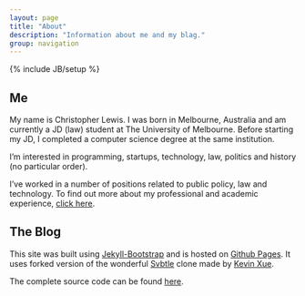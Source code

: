 ```yaml
---
layout: page
title: "About"
description: "Information about me and my blag."
group: navigation
---
```

{% include JB/setup %}

## Me

My name is Christopher Lewis. I was born in Melbourne, Australia and am currently a JD (law) student at The University of Melbourne. Before starting my JD, I completed a computer science degree at the same institution.

I’m interested in programming, startups, technology, law, politics and history (no particular order).

I’ve worked in a number of positions related to public policy, law and technology. To find out more about my professional and academic experience, [click here](http://www.linkedin.com/profile/view?id=192485903 "LinkedIn").

## The Blog

This site was built using [Jekyll-Bootstrap](http://jekyllbootstrap.com) and is hosted on [Github Pages](http://pages.github.com). It uses forked version of the wonderful [Svbtle](https://svbtle.com) clone made by [Kevin Xue](https://github.com/kevinxueliang/jb-svbtle).

The complete source code can be found [here](https://github.com/cdlewis/cdlewis.github.com).
